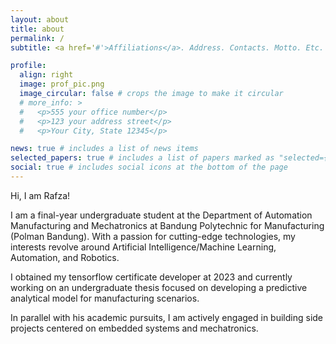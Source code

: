 ```yaml
---
layout: about
title: about
permalink: /
subtitle: <a href='#'>Affiliations</a>. Address. Contacts. Motto. Etc.

profile:
  align: right
  image: prof_pic.png
  image_circular: false # crops the image to make it circular
  # more_info: >
  #   <p>555 your office number</p>
  #   <p>123 your address street</p>
  #   <p>Your City, State 12345</p>

news: true # includes a list of news items
selected_papers: true # includes a list of papers marked as "selected={true}"
social: true # includes social icons at the bottom of the page
---
```


Hi, I am Rafza!


I am a final-year undergraduate student at the Department of Automation Manufacturing and Mechatronics at Bandung Polytechnic for Manufacturing (Polman Bandung). With a passion for cutting-edge technologies, my interests revolve around Artificial Intelligence/Machine Learning, Automation, and Robotics.

I obtained my tensorflow certificate developer at 2023 and currently working on an undergraduate thesis focused on developing a predictive analytical model for manufacturing scenarios.

In parallel with his academic pursuits, I am actively engaged in building side projects centered on embedded systems and mechatronics.